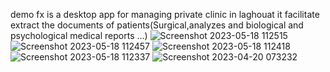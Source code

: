 demo fx is a desktop app for managing private clinic in laghouat it facilitate extract the documents of patients(Surgical,analyzes and biological and psychological medical reports ...)
 
![Screenshot 2023-05-18 112515](https://github.com/ZebdaYacine/demofx/assets/36519629/3b2d0431-8aa4-4730-8ea6-ce579ea0bb4d)
![Screenshot 2023-05-18 112457](https://github.com/ZebdaYacine/demofx/assets/36519629/f00ea0cb-fd89-439f-8016-5db2e02bedd2)
![Screenshot 2023-05-18 112418](https://github.com/ZebdaYacine/demofx/assets/36519629/aff31081-93e4-4389-9e05-ec12a5f4b3a8)
![Screenshot 2023-05-18 112337](https://github.com/ZebdaYacine/demofx/assets/36519629/c056ffd8-1172-4008-80e7-7c1eb199109c)
![Screenshot 2023-04-20 073232](https://github.com/ZebdaYacine/demofx/assets/36519629/c27df802-a088-4786-a582-cc30d134c0c4)
